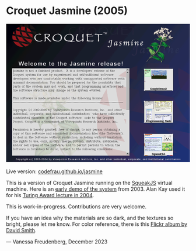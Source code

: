 # Croquet Jasmine (2005)

![Screenshot of Welcome Project](screenshot.png)

Live version: [codefrau.github.io/jasmine](https://codefrau.github.io/jasmine/)

This is a version of Croquet Jasmine running on the [SqueakJS](https://squeak.js.org) virtual machine. Here is an [early demo of the system](https://www.youtube.com/watch?v=cXGLOiZUZ2U) from 2003. Alan Kay used it for his [Turing Award lecture in 2004](https://www.youtube.com/watch?v=aXC19T5sJ1U&t=994s).

This is work-in-progress. Contributions are very welcome.

If you have an idea why the materials are so dark, and the textures so bright, please let me know. For color reference, there is this [Flickr album by David Smith](https://www.flickr.com/photos/87951975@N00/with/5943753).

— Vanessa Freudenberg, December 2023